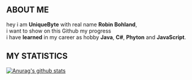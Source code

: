## ABOUT ME
hey i am **UniqueByte** with real name **Robin Bohland**, <br>
i want to show on this Github my progress<br> i have **learned** in my career as hobby **Java**, **C#**, **Phyton** and **JavaScript**.


## MY STATISTICS

[![Anurag's github stats](https://github-readme-stats.vercel.app/api?username=uniquebyte&show_icons=true&theme=dracula&hide_title=true&count_private=true&include_all_commits=true)](https://github.com/anuraghazra/github-readme-stats)

